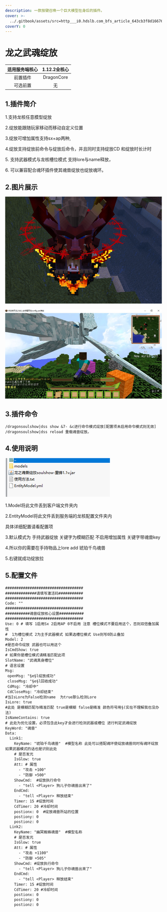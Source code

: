 ```yaml
---
description: 一款按键召唤一个巨大模型在身后的插件。
cover: >-
  ../.gitbook/assets/src=http___i0.hdslb.com_bfs_article_643cb3f8d166763b7f2ea894adeffe7b93301acb.jpg&refer=http___i0.hdslb.jpg
coverY: 0
---
```


# 龙之武魂绽放

| 适用服务端核心 |  1.12.2全核心 |
| :-----: | :--------: |
|   前置插件  | DragonCore |
|   可选前置  |      无     |

## 1.插件简介

1.支持龙核任意模型绽放

2.绽放能跟随玩家移动而移动自定义位置

3.绽放可增加属性支持sx+ap两种,

4.绽放支持绽放前命令与绽放后命令，并且同时支持绽放CD 和绽放时长计时

5\. 支持武器模式与龙核槽位模式 支持lore与name释放，

6\. 可以兼容配合魂环插件使其魂兽绽放也绽放魂环。

## 2.图片展示

![](<../.gitbook/assets/image (7) (1) (1) (1) (1) (1) (1) (1) (1) (1) (1).png>)

![](<../.gitbook/assets/image (5) (1) (1) (1) (1) (1) (1).png>)

## 3.插件命令

```
/dragonsoulshow|dss show &7- &c进行命令模式绽放[配置项未启用命令模式则无效]
/dragonsoulshow|dss reload 重载魂兽绽放。
```

## 4.使用说明



![](<../.gitbook/assets/image (6) (1) (1) (1) (1) (1) (1) (1).png>)

1.Model将此文件丢到客户端文件夹内

2.EntityModel将此文件丢到服务端的龙核配置文件夹内

具体详细配置请看配置项

3.默认模式为 手持武器绽放 关键字为模糊匹配 不启用增加属性 关键字带魂兽key

4.所以你的需要在手持物品上lore add 琥珀千鸟魂兽

5.右键就成功绽放拉



## 5.配置文件

```
###################################
##############请填写激活码###########
###################################
Code: ""
###################################
###########魂兽绽放核心设置###########
###################################
Use: 0 # 填写 1启用Sx 2启用AP 0不启用 注意 槽位模式不要启用这个，否则双倍叠加属性
#  1为槽位模式 2为主手武器模式 如果选槽位模式 Use则写0防止叠加
Model: 2
#是否命令绽放 武器也可以用这个
IsCmdShow: true
# 如果你是槽位模式请精准匹配此项
SlotName: "武魂真身槽位"
# 语言设置
Msg:
 openMsg: "§e§l绽放成功"
 closeMsg: "§e§l回收成功"
 CdMsg: "冷却中"
 CdCloseMsg: "冷却结束"
#当IsLore为False检测name  为true那么检测Lore
IsLore: true
#此处 是模糊匹配与精准匹配 true是模糊 false是精准 颜色符号用§(实在不理解我也没办法)
IsNameContains: true
# 此处为优化设置，必须包含此key才会进行检测武器或槽位 进行判定武魂绽放
KeyWord: "魂兽"
Data:
  Link1:
    KeyName: "琥珀千鸟魂兽"  #模型名称 此处可以搭配魂环使绽放魂兽同时有魂环绽放 如果武器模式的话也是识别此处
    # 是否发光
    IsGlow: true
    Att: # 属性
      - "攻击 +100"
      - "防御 +500"
    ShowCmd:  #绽放执行命令
      - "tell <Player> 狗儿子你魂兽出来了"
    EndCmd:
      - "tell <Player> 释放结束"
    Timer: 15 #绽放时间
    CdTimer: 20 #冷却时间
    postionx: 0  #绽放魂兽所站的位置
    postiony: 0
    postionz: 0
  Link2:
    KeyName: "幽冥蜘蛛魂兽"  #模型名称
    # 是否发光
    IsGlow: true
    Att: # 属性
      - "攻击 +1100"
      - "防御 +505"
    ShowCmd: #绽放执行命令
      - "tell <Player> 狗儿子你魂兽出来了"
    EndCmd:
      - "tell <Player> 释放结束"
    Timer: 15 #绽放时间
    CdTimer: 20 #冷却时间
    postionx: 0
    postiony: 0
    postionz: 0

```

